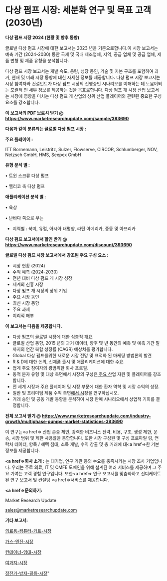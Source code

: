 # 다상 펌프 시장: 세분화 연구 및 목표 고객(2030년)

<strong>다상 펌프 시장 2024 (현황 및 향후 동향)</strong>

글로벌 다상 펌프 시장에 대한 보고서는 2023 년을 기준으로합니다.이 시장 보고서는 예측 기간 (2024-2030) 동안 국제 및 국내 제조업체, 지역, 공급 업체 및 공급 업체, 제품 변형 및 제품 유형을 분석합니다.

다상 펌프 시장 보고서는 개발 속도, 용량, 성장 동인, 기술 및 자본 구조를 포함하여 과거, 현재 및 미래 시장 동향에 대한 자세한 정보를 제공합니다. 다상 펌프 시장 보고서는 시장 참여자와 컨설턴트가 다상 펌프 시장의 진행중인 시나리오를 이해하는 데 도움이되는 포괄적 인 세부 정보를 제공하는 것을 목표로합니다. 다상 펌프 개 시장 산업 보고서는 시장에 영향을 미치는 다상 펌프 개 산업의 상위 산업 플레이어와 관련된 중요한 구성 요소를 강조합니다.



<strong>이 보고서의 PDF 브로셔 받기 @ <a href=https://www.marketresearchupdate.com/sample/393690>https://www.marketresearchupdate.com/sample/393690</a></strong>



<strong>다음과 같이 분류되는 글로벌 다상 펌프 시장 :</strong>



<strong>주요 플레이어 :</strong>

ITT Bornemann, Leistritz, Sulzer, Flowserve, CIRCOR, Schlumberger, NOV, Netzsch GmbH, HMS, Seepex GmbH



<strong>유형 분석 별 :</strong>

• 트윈 스크류 다상 펌프

• 헬리코 축 다상 펌프



<strong>애플리케이션 분석 별 :</strong>

• 육상

• 난바다 쪽으로 부는

<ul>
  <li>지역별 : 북미, 유럽, 아시아 태평양, 라틴 아메리카, 중동 및 아프리카</li>
</ul>


<strong>다상 펌프 보고서에서 할인 받기 @ <a href=https://www.marketresearchupdate.com/discount/393690>https://www.marketresearchupdate.com/discount/393690</a></strong>



<strong>글로벌 다상 펌프 시장 보고서에서 강조된 주요 구성 요소 :</strong>
<ul>
  <li>시장 현황 (2024)</li>
  <li>수익 예측 (2024-2030)</li>
  <li>전년 대비 다상 펌프 개 시장 성장</li>
  <li>세계의 신흥 시장</li>
  <li>다상 펌프 개 시장의 상위 기업</li>
  <li>주요 시장 동인</li>
  <li>최신 시장 동향</li>
  <li>주요 과제</li>
  <li>지리적 해부</li>
</ul>


<strong>이 보고서는 다음을 제공합니다.</strong>
<ul>
  <li>다상 펌프의 글로벌 시장에 대한 심층적 개요.</li>
  <li>글로벌 산업 동향, 2015 년의 과거 데이터, 향후 몇 년 동안의 예측 및 예측 기간 말까지의 연간 복합 성장률 (CAGR) 예상치를 평가합니다.</li>
  <li>Global 다상 펌프를위한 새로운 시장 전망 및 표적화 된 마케팅 방법론의 발견</li>
  <li>R &amp; D에 대한 논의, 신제품 출시 및 애플리케이션에 대한 수요.</li>
  <li>업계 주요 참여자의 광범위한 회사 프로필.</li>
  <li>동적 분자 유형 및 대상 측면에서 시장의 구성은<a href=> 주요 산</a>업 자원 및 플레이어를 강조합니다.</li>
  <li>전 세계 시장과 주요 플레이어 및 시장 부문에 대한 환자 역학 및 시장 수익의 성장.</li>
  <li>일반 및 프리미엄 제품 수익 측면<a href=>에서 시</a>장을 연구하십시오.</li>
  <li>거래 승인 및 공동 개발 동향을 분석하여 시장 판매 시나리오에서 상업적 기회를 결정합니다.</li>
</ul>



<strong>전체 보고서 받기 @ <a href=https://www.marketresearchupdate.com/industry-growth/multiphase-pumps-market-statistices-393690>https://www.marketresearchupdate.com/industry-growth/multiphase-pumps-market-statistices-393690</a></strong>

이 연구는<a href=> 산업 존중</a> 체인, 강력한 비즈니스 전략, 비용, 구조, 생성 제한, 운송, 시장 범위 및 제한 사용률을 통합합니다. 또한 시장 구성원 및 구성 프로파일 링, 연락처 데이터, 항목 / 혜택 침대, 소득 개발, 수익 창출 및 총 거래에 대<a href=>한 기본 </a>정보를 제공합니다.



<strong><a href=>회사 소</a>개 :</strong>
는 대기업, 연구 기관 등의 수요를 충족시키는 시장 조사 기업입니다. 우리는 주로 의료, IT 및 CMFE 도메인을 위해 설계된 여러 서비스를 제공하며 그 주요 기여는 고객 경험 연구입니다. 또한<a href=> 연구 보</a>고서를 맞춤화하고 신디케이트 된 연구 보고서 및 컨설팅 <a href=>서비스</a>를 제공합니다.



<strong><a href=>문의하기:</a></strong>

Market Research Update

sales@marketresearchupdate.com



<strong>기타 보고서:</strong>

<a href=https://www.linkedin.com/pulse/의료용-컴퓨터-카트-시장-세분화-연구-및-목표-고객2029년-trend-tracking-tips-360-analysis/>의료용-컴퓨터-카트-시장</a>

<a href=https://www.linkedin.com/pulse/가스-엔진-시장-규모-및-성장-2023-isdailynews-3r4kf/>가스-엔진-시장</a>

<a href=https://www.linkedin.com/pulse/컨테이너-임대-시장-동향-및-성장-전망-analytics-avenue-adventures-24-ana-s08sf/>컨테이너-임대-시장</a>

<a href=https://www.linkedin.com/pulse/여과지-시장-동향-및-성장-전망-consumer-connection-chronicles-24--preef/>여과지-시장</a>

<a href=https://www.linkedin.com/pulse/정전기-방지-필름-시장-동향-및-성장-전망-consumer-connection-chronicles-24--vihjf/>정전기-방지-필름-시장</a>"
